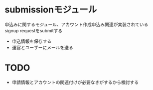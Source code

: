 # submissionモジュール

申込みに関するモジュール、アカウント作成申込み関連が実装されている
signup requestをsubmitする

- 申込情報を保存する
- 運営とユーザーにメールを送る

# TODO

- 申請情報とアカウントの関連付けが必要なきがするから検討する
